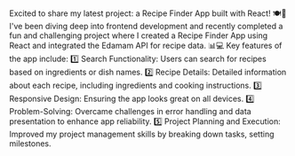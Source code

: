 Excited to share my latest project: a Recipe Finder App built with React! 🍽️🚀
I've been diving deep into frontend development and recently completed a fun and challenging project where I created a Recipe Finder App using React and integrated the Edamam API for recipe data. 📊💻
Key features of the app include:
1️⃣ Search Functionality: Users can search for recipes based on ingredients or dish names.
2️⃣ Recipe Details: Detailed information about each recipe, including ingredients and cooking instructions.
3️⃣ Responsive Design: Ensuring the app looks great on all devices.
4️⃣ Problem-Solving: Overcame challenges in error handling and data presentation to enhance app reliability.
5️⃣ Project Planning and Execution: Improved my project management skills by breaking down tasks, setting milestones.
